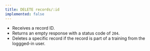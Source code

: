 ```yaml
---
title: DELETE records/:id
implemented: false
---
```


- Receives a record ID.
- Returns an empty response with a status code of `204`.
- Deletes a specific record if the record is part of a training from the loggged-in user.